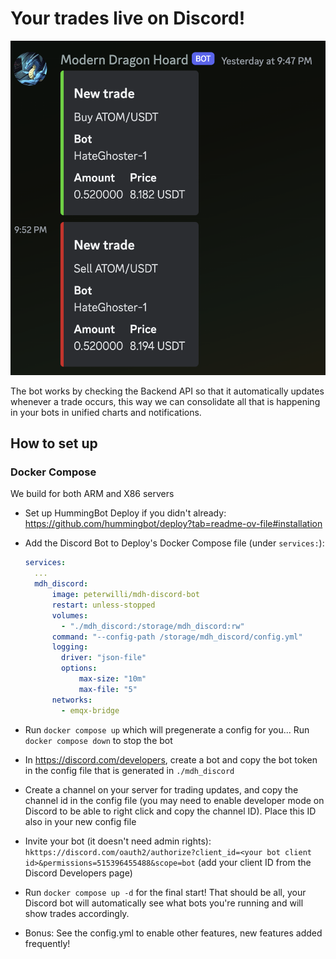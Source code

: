 # Your trades live on Discord!

![Screenshot](images/screenshot.png)

The bot works by checking the Backend API so that it automatically updates whenever a trade occurs, this way we can consolidate all that is happening in your bots in unified charts and notifications.

## How to set up

### Docker Compose

We build for both ARM and X86 servers

- Set up HummingBot Deploy if you didn't already: https://github.com/hummingbot/deploy?tab=readme-ov-file#installation
- Add the Discord Bot to Deploy's Docker Compose file (under `services:`):
  ```yml
  services:
    ...
    mdh_discord:
        image: peterwilli/mdh-discord-bot
        restart: unless-stopped
        volumes:
          - "./mdh_discord:/storage/mdh_discord:rw"
        command: "--config-path /storage/mdh_discord/config.yml"
        logging:
          driver: "json-file"
          options:
              max-size: "10m"
              max-file: "5"
        networks:
          - emqx-bridge
  ```

- Run `docker compose up` which will pregenerate a config for you... Run `docker compose down` to stop the bot
- In https://discord.com/developers, create a bot and copy the bot token in the config file that is generated in `./mdh_discord`
- Create a channel on your server for trading updates, and copy the channel id in the config file (you may need to enable developer mode on Discord to be able to right click and copy the channel ID). Place this ID also in your new config file
- Invite your bot (it doesn't need admin rights): `hkttps://discord.com/oauth2/authorize?client_id=<your bot client id>&permissions=515396455488&scope=bot` (add your client ID from the Discord Developers page)
- Run `docker compose up -d` for the final start! That should be all, your Discord bot will automatically see what bots you're running and will show trades accordingly.
- Bonus: See the config.yml to enable other features, new features added frequently!
